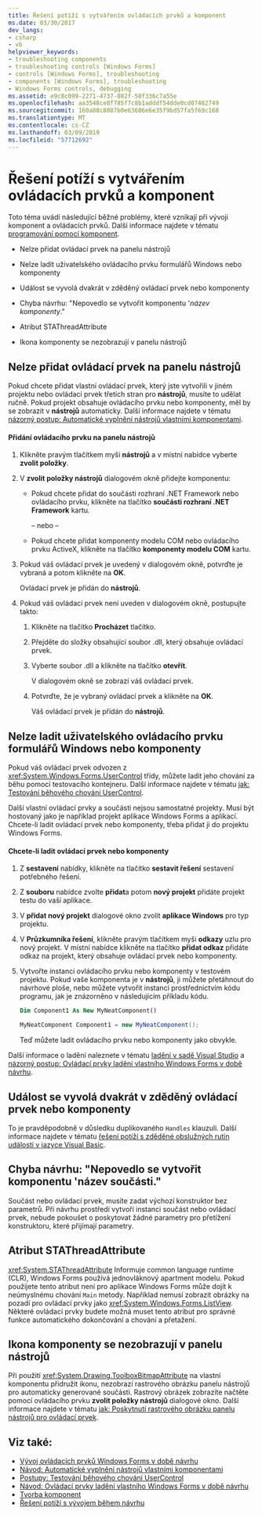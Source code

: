 ```yaml
---
title: Řešení potíží s vytvářením ovládacích prvků a komponent
ms.date: 03/30/2017
dev_langs:
- csharp
- vb
helpviewer_keywords:
- troubleshooting components
- troubleshooting controls [Windows Forms]
- controls [Windows Forms], troubleshooting
- components [Windows Forms], troubleshooting
- Windows Forms controls, debugging
ms.assetid: e9c8c099-2271-4737-882f-50f336c7a55e
ms.openlocfilehash: aa3548ce8f785f7c8b1adddf54dde0cd07482749
ms.sourcegitcommit: 160a88c8087b0e63606e6e35f9bd57fa5f69c168
ms.translationtype: MT
ms.contentlocale: cs-CZ
ms.lasthandoff: 03/09/2019
ms.locfileid: "57712692"
---
```

# <a name="troubleshooting-control-and-component-authoring"></a>Řešení potíží s vytvářením ovládacích prvků a komponent
Toto téma uvádí následující běžné problémy, které vznikají při vývoji komponent a ovládacích prvků. Další informace najdete v tématu [programování pomocí komponent](https://docs.microsoft.com/previous-versions/visualstudio/visual-studio-2013/0ffkdtkf(v=vs.120)).  
  
-   Nelze přidat ovládací prvek na panelu nástrojů  
  
-   Nelze ladit uživatelského ovládacího prvku formulářů Windows nebo komponenty  
  
-   Událost se vyvolá dvakrát v zděděný ovládací prvek nebo komponenty  
  
-   Chyba návrhu: "Nepovedlo se vytvořit komponentu '*název komponenty*."  
  
-   Atribut STAThreadAttribute  
  
-   Ikona komponenty se nezobrazují v panelu nástrojů  
  
## <a name="cannot-add-control-to-toolbox"></a>Nelze přidat ovládací prvek na panelu nástrojů  
 Pokud chcete přidat vlastní ovládací prvek, který jste vytvořili v jiném projektu nebo ovládací prvek třetích stran pro **nástrojů**, musíte to udělat ručně. Pokud projekt obsahuje ovládacího prvku nebo komponenty, měl by se zobrazit v **nástrojů** automaticky. Další informace najdete v tématu [názorný postup: Automatické vyplnění nástrojů vlastními komponentami](walkthrough-automatically-populating-the-toolbox-with-custom-components.md).  
  
#### <a name="to-add-a-control-to-the-toolbox"></a>Přidání ovládacího prvku na panelu nástrojů  
  
1.  Klikněte pravým tlačítkem myši **nástrojů** a v místní nabídce vyberte **zvolit položky**.  
  
2.  V **zvolit položky nástrojů** dialogovém okně přidejte komponentu:  
  
    -   Pokud chcete přidat do součásti rozhraní .NET Framework nebo ovládacího prvku, klikněte na tlačítko **součásti rozhraní .NET Framework** kartu.  
  
         – nebo –  
  
    -   Pokud chcete přidat komponenty modelu COM nebo ovládacího prvku ActiveX, klikněte na tlačítko **komponenty modelu COM** kartu.  
  
3.  Pokud váš ovládací prvek je uvedený v dialogovém okně, potvrďte je vybraná a potom klikněte na **OK**.  
  
     Ovládací prvek je přidán do **nástrojů**.  
  
4.  Pokud váš ovládací prvek není uveden v dialogovém okně, postupujte takto:  
  
    1.  Klikněte na tlačítko **Procházet** tlačítko.  
  
    2.  Přejděte do složky obsahující soubor .dll, který obsahuje ovládací prvek.  
  
    3.  Vyberte soubor .dll a klikněte na tlačítko **otevřít**.  
  
         V dialogovém okně se zobrazí váš ovládací prvek.  
  
    4.  Potvrďte, že je vybraný ovládací prvek a klikněte na **OK**.  
  
         Váš ovládací prvek je přidán do **nástrojů**.  
  
## <a name="cannot-debug-the-windows-forms-user-control-or-component"></a>Nelze ladit uživatelského ovládacího prvku formulářů Windows nebo komponenty  
 Pokud váš ovládací prvek odvozen z <xref:System.Windows.Forms.UserControl> třídy, můžete ladit jeho chování za běhu pomocí testovacího kontejneru. Další informace najdete v tématu [jak: Testování běhového chování UserControl](how-to-test-the-run-time-behavior-of-a-usercontrol.md).  
  
 Další vlastní ovládací prvky a součásti nejsou samostatné projekty. Musí být hostovaný jako je například projekt aplikace Windows Forms a aplikací. Chcete-li ladit ovládací prvek nebo komponenty, třeba přidat ji do projektu Windows Forms.  
  
#### <a name="to-debug-a-control-or-component"></a>Chcete-li ladit ovládací prvek nebo komponenty  
  
1.  Z **sestavení** nabídky, klikněte na tlačítko **sestavit řešení** sestavení potřebného řešení.  
  
2.  Z **souboru** nabídce zvolte **přidat**a potom **nový projekt** přidáte projekt testu do vaší aplikace.  
  
3.  V **přidat nový projekt** dialogové okno zvolit **aplikace Windows** pro typ projektu.  
  
4.  V **Průzkumníka řešení**, klikněte pravým tlačítkem myši **odkazy** uzlu pro nový projekt. V místní nabídce klikněte na tlačítko **přidat odkaz** přidáte odkaz na projekt, který obsahuje ovládací prvek nebo komponenty.  
  
5.  Vytvořte instanci ovládacího prvku nebo komponenty v testovém projektu. Pokud vaše komponenta je v **nástrojů**, ji můžete přetáhnout do návrhové ploše, nebo můžete vytvořit instanci prostřednictvím kódu programu, jak je znázorněno v následujícím příkladu kódu.  
  
    ```vb  
    Dim Component1 As New MyNeatComponent()  
    ```  
  
    ```csharp  
    MyNeatComponent Component1 = new MyNeatComponent();  
    ```  
  
     Teď můžete ladit ovládacího prvku nebo komponenty jako obvykle.  
  
 Další informace o ladění naleznete v tématu [ladění v sadě Visual Studio](/visualstudio/debugger/debugging-in-visual-studio) a [názorný postup: Ovládací prvky ladění vlastního Windows Forms v době návrhu](walkthrough-debugging-custom-windows-forms-controls-at-design-time.md).  
  
## <a name="event-is-raised-twice-in-inherited-control-or-component"></a>Událost se vyvolá dvakrát v zděděný ovládací prvek nebo komponenty  
 To je pravděpodobně v důsledku duplikovaného `Handles` klauzuli. Další informace najdete v tématu [řešení potíží s zděděné obslužných rutin událostí v jazyce Visual Basic](~/docs/visual-basic/programming-guide/language-features/events/troubleshooting-inherited-event-handlers.md).  
  
## <a name="design-time-error-failed-to-create-component-component-name"></a>Chyba návrhu: "Nepovedlo se vytvořit komponentu 'název součásti."  
 Součást nebo ovládací prvek, musíte zadat výchozí konstruktor bez parametrů. Při návrhu prostředí vytvoří instanci součást nebo ovládací prvek, nebude pokoušet o poskytovat žádné parametry pro přetížení konstruktoru, které přijímají parametry.  
  
## <a name="stathreadattribute"></a>Atribut STAThreadAttribute  
 <xref:System.STAThreadAttribute> Informuje common language runtime (CLR), Windows Forms používá jednovláknový apartment modelu. Pokud použijete tento atribut není pro aplikace Windows Forms může dojít k neúmyslnému chování `Main` metody. Například nemusí zobrazit obrázky na pozadí pro ovládací prvky jako <xref:System.Windows.Forms.ListView>. Některé ovládací prvky budete možná muset tento atribut pro správné funkce automatického dokončování a chování a přetažení.  
  
## <a name="component-icon-does-not-appear-in-toolbox"></a>Ikona komponenty se nezobrazují v panelu nástrojů  
 Při použití <xref:System.Drawing.ToolboxBitmapAttribute> na vlastní komponentu přidružit ikonu, nezobrazí rastrového obrázku panelu nástrojů pro automaticky generované součásti. Rastrový obrázek zobrazíte načtěte pomocí ovládacího prvku **zvolit položky nástrojů** dialogové okno. Další informace najdete v tématu [jak: Poskytnutí rastrového obrázku panelu nástrojů pro ovládací prvek](how-to-provide-a-toolbox-bitmap-for-a-control.md).  
  
## <a name="see-also"></a>Viz také:
- [Vývoj ovládacích prvků Windows Forms v době návrhu](developing-windows-forms-controls-at-design-time.md)
- [Návod: Automatické vyplnění nástrojů vlastními komponentami](walkthrough-automatically-populating-the-toolbox-with-custom-components.md)
- [Postupy: Testování běhového chování UserControl](how-to-test-the-run-time-behavior-of-a-usercontrol.md)
- [Návod: Ovládací prvky ladění vlastního Windows Forms v době návrhu](walkthrough-debugging-custom-windows-forms-controls-at-design-time.md)
- [Tvorba komponent](https://docs.microsoft.com/previous-versions/visualstudio/visual-studio-2013/5dya64wy(v=vs.120))
- [Řešení potíží s vývojem během návrhu](https://docs.microsoft.com/previous-versions/visualstudio/visual-studio-2013/ms171843(v=vs.120))
